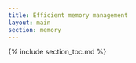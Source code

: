 ```yaml
---
title: Efficient memory management
layout: main
section: memory 
---
```


{% include section_toc.md %}
